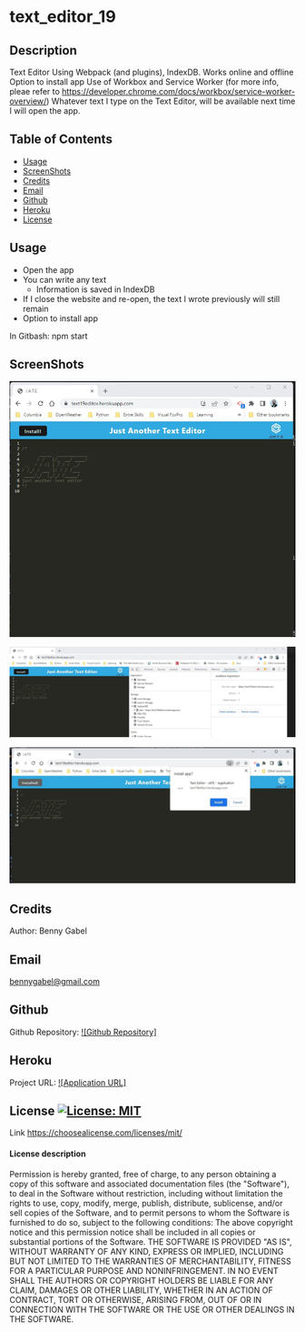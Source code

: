 # text_editor_19

## Description
  Text Editor
  Using Webpack (and plugins), IndexDB.
  Works online and offline
  Option to install app 
  Use of Workbox and Service Worker      (for more info, pleae refer to https://developer.chrome.com/docs/workbox/service-worker-overview/)
  Whatever text I type on the Text Editor, will be available next time I will open the app.


  
## Table of Contents
- [Usage](#usage)
- [ScreenShots](#screenShots)
- [Credits](#credits)
- [Email](#email)
- [Github](#github)
- [Heroku](#heroku)
- [License](#license)



## Usage
* Open the app
* You can write any text
  * Information is saved in IndexDB
* If I close the website and re-open, the text I wrote previously will still remain
* Option to install app

In Gitbash:  npm start 



## ScreenShots
![Text Editor](/client/src/assets/screenshots/text_editor.jpg?raw=true)

![IndexDb](/client/src/assets/screenshots/IndexDb.jpg?raw=true)

![Install Button](/client/src/assets/screenshots/install_button.jpg?raw=true)



## Credits
Author: Benny Gabel



## Email
bennygabel@gmail.com



## Github
Github Repository:  [![Github Repository]](https://github.com/BennyGabel/text_editor_19)



## Heroku
Project URL: [![Application URL]](https://text19editor.herokuapp.com/)



## License  [![License: MIT](https://img.shields.io/badge/License-MIT-yellow.svg)](https://opensource.org/licenses/MIT)
Link https://choosealicense.com/licenses/mit/

#### License description
Permission is hereby granted, free of charge, to any person obtaining a copy of this software and associated documentation files (the "Software"), to deal in the Software without restriction, including without limitation the rights to use, copy, modify, merge, publish, distribute, sublicense, and/or sell copies of the Software, and to permit persons to whom the Software is furnished to do so, subject to the following conditions: The above copyright notice and this permission notice shall be included in all copies or substantial portions of the Software. THE SOFTWARE IS PROVIDED "AS IS", WITHOUT WARRANTY OF ANY KIND, EXPRESS OR IMPLIED, INCLUDING BUT NOT LIMITED TO THE WARRANTIES OF MERCHANTABILITY, FITNESS FOR A PARTICULAR PURPOSE AND NONINFRINGEMENT. IN NO EVENT SHALL THE AUTHORS OR COPYRIGHT HOLDERS BE LIABLE FOR ANY CLAIM, DAMAGES OR OTHER LIABILITY, WHETHER IN AN ACTION OF CONTRACT, TORT OR OTHERWISE, ARISING FROM, OUT OF OR IN CONNECTION WITH THE SOFTWARE OR THE USE OR OTHER DEALINGS IN THE SOFTWARE.

